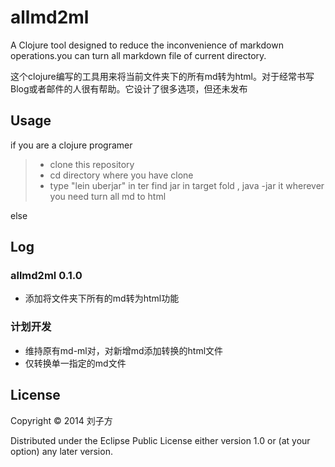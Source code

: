 # allmd2ml

A Clojure tool designed to reduce the inconvenience of markdown operations.you can turn all markdown file of current directory.

这个clojure编写的工具用来将当前文件夹下的所有md转为html。对于经常书写Blog或者邮件的人很有帮助。它设计了很多选项，但还未发布

## Usage
if you are  a clojure programer
> * clone this repository
> * cd directory where you have clone
> * type "lein uberjar" in ter
> find jar in target fold , java -jar it wherever you need turn all md to html

else
>

## Log
 
### allmd2ml 0.1.0
*  添加将文件夹下所有的md转为html功能

### 计划开发
* 维持原有md-ml对，对新增md添加转换的html文件
* 仅转换单一指定的md文件

## License
 
Copyright © 2014 刘子方

Distributed under the Eclipse Public License either version 1.0 or (at
your option) any later version.
